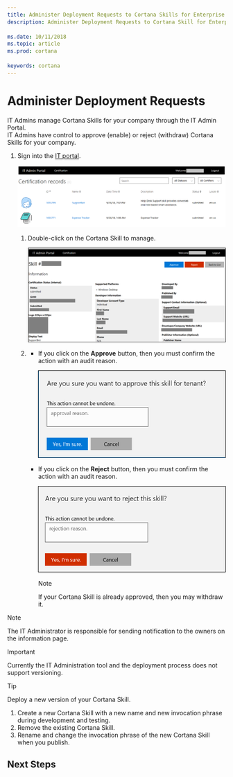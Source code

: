 ```yaml
---  
title: Administer Deployment Requests to Cortana Skills for Enterprise | Cortana Skills Kit for Enterprise
description: Administer Deployment Requests to Cortana Skill for Enterprise. 

ms.date: 10/11/2018
ms.topic: article
ms.prod: cortana

keywords: cortana
---  
```


# Administer Deployment Requests  

IT Admins manage Cortana Skills for your company through the IT Admin Portal.  
IT Admins have control to approve (enable) or reject (withdraw) Cortana Skills for your company.  
1.  Sign into the [IT portal](https://it-admin-portal-prod.azurewebsites.net/certification).  
    
    ![IT Portal - Certification records](./media/images/enterprise-it_portal-certification_records.png)  
    
    1.  Double-click on the Cortana Skill to manage.  
        
        ![IT Portal - Cortana Skill](./media/images/enterprise-it_portal-skill.png)  
        
    2.  *   If you click on the **Approve** button, then you must confirm the action with an audit reason. 
            
            ![Cortana Skill - approve](./media/images/enterprise-it_portal-approve.png)  
            
        *   If you click on the **Reject** button, then you must confirm the action with an audit reason.  
            
            ![Cortana Skill - reject](./media/images/enterprise-it_portal-reject.png)  
            
            >[!NOTE]
            > If your Cortana Skill is already approved, then you may withdraw it.  

>[!NOTE]
> The IT Administrator is responsible for sending notification to the owners on the information page.  

>[!IMPORTANT]
> Currently the IT Administration tool and the deployment process does not support versioning.  
>
> >[!TIP]
> > Deploy a new version of your Cortana Skill.  
> > 1.  Create a new Cortana Skill with a new name and new invocation phrase during development and testing.  
> > 2.  Remove the existing Cortana Skill.  
> > 3.  Rename and change the invocation phrase of the new Cortana Skill when you publish.  

## Next Steps  
